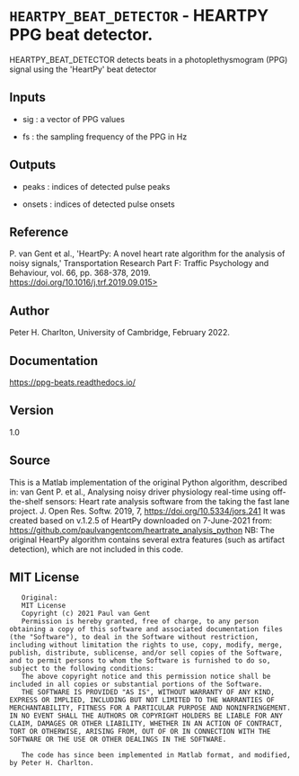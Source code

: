 # `HEARTPY_BEAT_DETECTOR` - HEARTPY PPG beat detector.
HEARTPY_BEAT_DETECTOR detects beats in a photoplethysmogram (PPG) signal
using the 'HeartPy' beat detector

##  Inputs
+   sig : a vector of PPG values
    
+   fs  : the sampling frequency of the PPG in Hz
    
##  Outputs
+   peaks : indices of detected pulse peaks
    
+   onsets : indices of detected pulse onsets
    
##  Reference
P. van Gent et al., 'HeartPy: A novel heart rate algorithm for the analysis of noisy signals,' Transportation Research Part F: Traffic Psychology and Behaviour, vol. 66, pp. 368-378, 2019. https://doi.org/10.1016/j.trf.2019.09.015>

##  Author
Peter H. Charlton, University of Cambridge, February 2022.

##  Documentation
<https://ppg-beats.readthedocs.io/>

##  Version
1.0

##  Source
This is a Matlab implementation of the original Python algorithm, described in:
van Gent P. et al., Analysing noisy driver physiology real-time using off-the-shelf sensors: Heart rate analysis software from the taking the fast lane project. J. Open Res. Softw. 2019, 7, <https://doi.org/10.5334/jors.241>
It was created based on v.1.2.5 of HeartPy downloaded on 7-June-2021 from: <https://github.com/paulvangentcom/heartrate_analysis_python> 
NB: The original HeartPy algorithm contains several extra features (such as artifact detection), which are not included in this code.

##  MIT License
       Original:
       MIT License
       Copyright (c) 2021 Paul van Gent
       Permission is hereby granted, free of charge, to any person obtaining a copy of this software and associated documentation files (the "Software"), to deal in the Software without restriction, including without limitation the rights to use, copy, modify, merge, publish, distribute, sublicense, and/or sell copies of the Software, and to permit persons to whom the Software is furnished to do so, subject to the following conditions:
       The above copyright notice and this permission notice shall be included in all copies or substantial portions of the Software.
       THE SOFTWARE IS PROVIDED "AS IS", WITHOUT WARRANTY OF ANY KIND, EXPRESS OR IMPLIED, INCLUDING BUT NOT LIMITED TO THE WARRANTIES OF MERCHANTABILITY, FITNESS FOR A PARTICULAR PURPOSE AND NONINFRINGEMENT. IN NO EVENT SHALL THE AUTHORS OR COPYRIGHT HOLDERS BE LIABLE FOR ANY CLAIM, DAMAGES OR OTHER LIABILITY, WHETHER IN AN ACTION OF CONTRACT, TORT OR OTHERWISE, ARISING FROM, OUT OF OR IN CONNECTION WITH THE SOFTWARE OR THE USE OR OTHER DEALINGS IN THE SOFTWARE.
    
       The code has since been implemented in Matlab format, and modified, by Peter H. Charlton.
